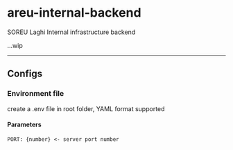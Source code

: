 # areu-internal-backend
SOREU Laghi Internal infrastructure backend

...wip

---

## Configs

### Environment file

create a .env file in root folder, YAML format supported

#### Parameters

`PORT: {number} <- server port number`

